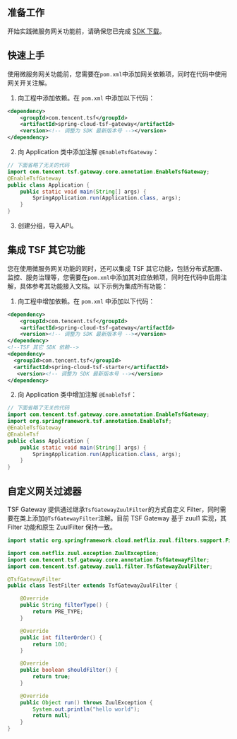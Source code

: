 ## 准备工作
开始实践微服务网关功能前，请确保您已完成 [SDK 下载](https://cloud.tencent.com/document/product/649/20231)。

## 快速上手
使用微服务网关功能前，您需要在`pom.xml`中添加网关依赖项，同时在代码中使用网关开关注解。

1. 向工程中添加依赖。在 `pom.xml` 中添加以下代码：
```xml
<dependency>
    <groupId>com.tencent.tsf</groupId>
    <artifactId>spring-cloud-tsf-gateway</artifactId>
    <version><!-- 调整为 SDK 最新版本号 --></version> 
</dependency>
```
2. 向 Application 类中添加注解 `@EnableTsfGateway`：
```java
// 下面省略了无关的代码
import com.tencent.tsf.gateway.core.annotation.EnableTsfGateway;
@EnableTsfGateway
public class Application {
	public static void main(String[] args) {
		SpringApplication.run(Application.class, args);
	}
}
```
3. 创建分组，导入API。

## 集成 TSF 其它功能

您在使用微服务网关功能的同时，还可以集成 TSF 其它功能，包括分布式配置、监控、服务治理等，您需要在`pom.xml`中添加其对应依赖项，同时在代码中启用注解，具体参考其功能接入文档。以下示例为集成所有功能：
1. 向工程中增加依赖。在 `pom.xml` 中添加以下代码：
```xml
<dependency>
    <groupId>com.tencent.tsf</groupId>
    <artifactId>spring-cloud-tsf-gateway</artifactId>
    <version><!-- 调整为 SDK 最新版本号 --></version> 
</dependency>
<!--TSF 其它 SDK 依赖-->
<dependency>
  <groupId>com.tencent.tsf</groupId>
  <artifactId>spring-cloud-tsf-starter</artifactId>
   <version><!-- 调整为 SDK 最新版本号 --></version> 
</dependency>
```
2. 向 Application 类中增加注解 `@EnableTsf`：
```java
// 下面省略了无关的代码
import com.tencent.tsf.gateway.core.annotation.EnableTsfGateway;
import org.springframework.tsf.annotation.EnableTsf;
@EnableTsfGateway
@EnableTsf
public class Application {
	public static void main(String[] args) {
		SpringApplication.run(Application.class, args);
	}
}
```

## 自定义网关过滤器
TSF Gateway 提供通过继承`TsfGatewayZuulFilter`的方式自定义 Filter，同时需要在类上添加`@TsfGatewayFilter`注解。目前 TSF Gateway 基于 zuul1 实现，其 Filter 功能和原生 ZuulFilter 保持一致。

```java
import static org.springframework.cloud.netflix.zuul.filters.support.FilterConstants.PRE_TYPE;

import com.netflix.zuul.exception.ZuulException;
import com.tencent.tsf.gateway.core.annotation.TsfGatewayFilter;
import com.tencent.tsf.gateway.zuul1.filter.TsfGatewayZuulFilter;

@TsfGatewayFilter
public class TestFilter extends TsfGatewayZuulFilter {

    @Override
    public String filterType() {
        return PRE_TYPE;
    }

    @Override
    public int filterOrder() {
        return 100;
    }

    @Override
    public boolean shouldFilter() {
        return true;
    }

    @Override
    public Object run() throws ZuulException {
        System.out.println("hello world");
        return null;
    }
}
```



